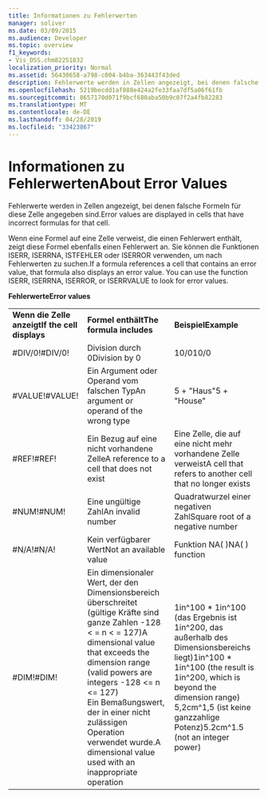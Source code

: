 ```yaml
---
title: Informationen zu Fehlerwerten
manager: soliver
ms.date: 03/09/2015
ms.audience: Developer
ms.topic: overview
f1_keywords:
- Vis_DSS.chm82251832
localization_priority: Normal
ms.assetid: 56430658-a798-c004-b4ba-363443f43ded
description: Fehlerwerte werden in Zellen angezeigt, bei denen falsche Formeln für diese Zelle angegeben sind.
ms.openlocfilehash: 5219becdd1af888e424a2fe33faa7df5a06f61fb
ms.sourcegitcommit: 8657170d071f9bcf680aba50b9c07f2a4fb82283
ms.translationtype: MT
ms.contentlocale: de-DE
ms.lasthandoff: 04/28/2019
ms.locfileid: "33423867"
---
```

# <a name="about-error-values"></a><span data-ttu-id="058a3-103">Informationen zu Fehlerwerten</span><span class="sxs-lookup"><span data-stu-id="058a3-103">About Error Values</span></span>

<span data-ttu-id="058a3-104">Fehlerwerte werden in Zellen angezeigt, bei denen falsche Formeln für diese Zelle angegeben sind.</span><span class="sxs-lookup"><span data-stu-id="058a3-104">Error values are displayed in cells that have incorrect formulas for that cell.</span></span>
  
<span data-ttu-id="058a3-p101">Wenn eine Formel auf eine Zelle verweist, die einen Fehlerwert enthält, zeigt diese Formel ebenfalls einen Fehlerwert an. Sie können die Funktionen ISERR, ISERRNA, ISTFEHLER oder ISERROR verwenden, um nach Fehlerwerten zu suchen.</span><span class="sxs-lookup"><span data-stu-id="058a3-p101">If a formula references a cell that contains an error value, that formula also displays an error value. You can use the function ISERR, ISERRNA, ISERROR, or ISERRVALUE to look for error values.</span></span>
  
<span data-ttu-id="058a3-107">**Fehlerwerte**</span><span class="sxs-lookup"><span data-stu-id="058a3-107">**Error values**</span></span>

||||
|:-----|:-----|:-----|
|<span data-ttu-id="058a3-108">**Wenn die Zelle anzeigt**</span><span class="sxs-lookup"><span data-stu-id="058a3-108">**If the cell displays**</span></span> <br/> |<span data-ttu-id="058a3-109">**Formel enthält**</span><span class="sxs-lookup"><span data-stu-id="058a3-109">**The formula includes**</span></span> <br/> |<span data-ttu-id="058a3-110">**Beispiel**</span><span class="sxs-lookup"><span data-stu-id="058a3-110">**Example**</span></span> <br/> |
| <span data-ttu-id="058a3-111">#DIV/0!</span><span class="sxs-lookup"><span data-stu-id="058a3-111">#DIV/0!</span></span>  <br/> |<span data-ttu-id="058a3-112">Division durch 0</span><span class="sxs-lookup"><span data-stu-id="058a3-112">Division by 0</span></span>  <br/> |<span data-ttu-id="058a3-113">10/0</span><span class="sxs-lookup"><span data-stu-id="058a3-113">10/0</span></span>  <br/> |
| <span data-ttu-id="058a3-114">#VALUE!</span><span class="sxs-lookup"><span data-stu-id="058a3-114">#VALUE!</span></span>  <br/> | <span data-ttu-id="058a3-115">Ein Argument oder Operand vom falschen Typ</span><span class="sxs-lookup"><span data-stu-id="058a3-115">An argument or operand of the wrong type</span></span>  <br/> | <span data-ttu-id="058a3-116">5 + "Haus"</span><span class="sxs-lookup"><span data-stu-id="058a3-116">5 + "House"</span></span>  <br/> |
| <span data-ttu-id="058a3-117">#REF!</span><span class="sxs-lookup"><span data-stu-id="058a3-117">#REF!</span></span>  <br/> | <span data-ttu-id="058a3-118">Ein Bezug auf eine nicht vorhandene Zelle</span><span class="sxs-lookup"><span data-stu-id="058a3-118">A reference to a cell that does not exist</span></span>  <br/> | <span data-ttu-id="058a3-119">Eine Zelle, die auf eine nicht mehr vorhandene Zelle verweist</span><span class="sxs-lookup"><span data-stu-id="058a3-119">A cell that refers to another cell that no longer exists</span></span>  <br/> |
| <span data-ttu-id="058a3-120">#NUM!</span><span class="sxs-lookup"><span data-stu-id="058a3-120">#NUM!</span></span>  <br/> | <span data-ttu-id="058a3-121">Eine ungültige Zahl</span><span class="sxs-lookup"><span data-stu-id="058a3-121">An invalid number</span></span>  <br/> | <span data-ttu-id="058a3-122">Quadratwurzel einer negativen Zahl</span><span class="sxs-lookup"><span data-stu-id="058a3-122">Square root of a negative number</span></span>  <br/> |
| <span data-ttu-id="058a3-123">#N/A!</span><span class="sxs-lookup"><span data-stu-id="058a3-123">#N/A!</span></span>  <br/> | <span data-ttu-id="058a3-124">Kein verfügbarer Wert</span><span class="sxs-lookup"><span data-stu-id="058a3-124">Not an available value</span></span>  <br/> | <span data-ttu-id="058a3-125">Funktion NA( )</span><span class="sxs-lookup"><span data-stu-id="058a3-125">NA( ) function</span></span>  <br/> |
| <span data-ttu-id="058a3-126">#DIM!</span><span class="sxs-lookup"><span data-stu-id="058a3-126">#DIM!</span></span>  <br/> | <span data-ttu-id="058a3-127">Ein dimensionaler Wert, der den Dimensionsbereich überschreitet (gültige Kräfte sind ganze Zahlen -128 \< = n \< = 127)</span><span class="sxs-lookup"><span data-stu-id="058a3-127">A dimensional value that exceeds the dimension range (valid powers are integers -128 \<= n \<= 127)</span></span>  <br/> <span data-ttu-id="058a3-128">Ein Bemaßungswert, der in einer nicht zulässigen Operation verwendet wurde.</span><span class="sxs-lookup"><span data-stu-id="058a3-128">A dimensional value used with an inappropriate operation</span></span>  <br/> |<span data-ttu-id="058a3-129">1in^100 \* 1in^100 (das Ergebnis ist 1in^200, das außerhalb des Dimensionsbereichs liegt)</span><span class="sxs-lookup"><span data-stu-id="058a3-129">1in^100 \* 1in^100 (the result is 1in^200, which is beyond the dimension range)</span></span>  <br/> <span data-ttu-id="058a3-130">5,2cm^1,5 (ist keine ganzzahlige Potenz)</span><span class="sxs-lookup"><span data-stu-id="058a3-130">5.2cm^1.5 (not an integer power)</span></span>  <br/> |
   

